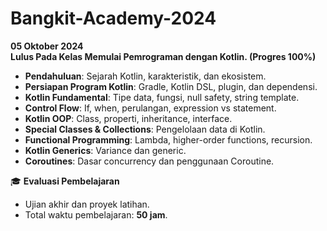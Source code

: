 # Bangkit-Academy-2024
**05 Oktober 2024**<br>
**Lulus Pada Kelas Memulai Pemrograman dengan Kotlin. (Progres 100%)**
- **Pendahuluan**: Sejarah Kotlin, karakteristik, dan ekosistem.  
- **Persiapan Program Kotlin**: Gradle, Kotlin DSL, plugin, dan dependensi.  
- **Kotlin Fundamental**: Tipe data, fungsi, null safety, string template.  
- **Control Flow**: If, when, perulangan, expression vs statement.  
- **Kotlin OOP**: Class, properti, inheritance, interface.  
- **Special Classes & Collections**: Pengelolaan data di Kotlin.  
- **Functional Programming**: Lambda, higher-order functions, recursion.  
- **Kotlin Generics**: Variance dan generic.  
- **Coroutines**: Dasar concurrency dan penggunaan Coroutine.

🎓 **Evaluasi Pembelajaran**  
- Ujian akhir dan proyek latihan.  
- Total waktu pembelajaran: **50 jam**.
